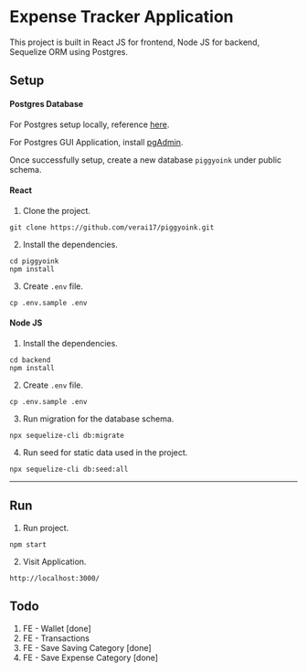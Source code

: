 # Expense Tracker Application

This project is built in React JS for frontend, Node JS for backend, Sequelize ORM using Postgres. 

## Setup

#### Postgres Database

For Postgres setup locally, reference [here](https://www.codecademy.com/article/installing-and-using-postgresql-locally).

For Postgres GUI Application, install [pgAdmin](https://www.pgadmin.org/download/).

Once successfully setup, create a new database `piggyoink` under public schema. 

#### React

1. Clone the project.

```
git clone https://github.com/verai17/piggyoink.git
```
2. Install the dependencies.

```
cd piggyoink
npm install
```
3. Create `.env` file.
```
cp .env.sample .env
```
 
 #### Node JS
 1. Install the dependencies. 
 ```
 cd backend
 npm install
 ```
 2. Create `.env` file.
```
cp .env.sample .env
```
 3. Run migration for the database schema.
 ```
 npx sequelize-cli db:migrate
 ```
 4. Run seed for static data used in the project. 
 ```
 npx sequelize-cli db:seed:all
 ```
 
---

## Run

1. Run project.

``` 
npm start
```

2. Visit Application.

```
http://localhost:3000/
```

## Todo
 
1. FE - Wallet [done]
2. FE - Transactions  
3. FE - Save Saving Category [done]
4. FE - Save Expense Category [done]
